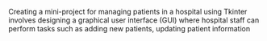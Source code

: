 Creating a mini-project for managing patients in a hospital using Tkinter involves designing a graphical user interface (GUI) where hospital staff can perform tasks such as adding new patients, updating patient information
